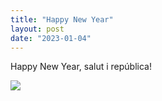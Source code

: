 ```yaml
---
title: "Happy New Year"
layout: post
date: "2023-01-04"
---
```


Happy New Year, salut i república!

![](/assets/images/2023/20230101_1527428455680118724774040-461x1024.jpg)
